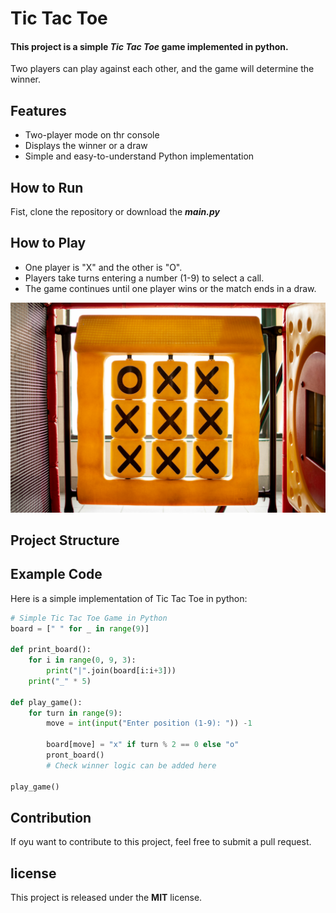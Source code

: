 # Tic Tac Toe

#### This project is a simple ***Tic Tac Toe*** game implemented in **python.** 
Two players can play against each other, and the game will determine the winner.

## Features

- Two-player mode on thr console
- Displays the winner or a draw
- Simple and easy-to-understand Python implementation

## How to Run

Fist, clone the repository or download the ***main.py***

## How to Play

- One player is "X" and the other is "O".
- Players take turns entering a number (1-9) to select a call.
- The game continues until one player wins or the match ends in a draw.

![alt text](pexels-jorgeromeroortiz-27115293.jpg)

## Project Structure


## Example Code

Here is a simple implementation of Tic Tac Toe in python:

```python
# Simple Tic Tac Toe Game in Python
board = [" " for _ in range(9)]

def print_board():
    for i in range(0, 9, 3):
        print("|".join(board[i:i+3]))
    print("_" * 5)

def play_game():
    for turn in range(9):
        move = int(input("Enter position (1-9): ")) -1

        board[move] = "x" if turn % 2 == 0 else "o"
        pront_board()
        # Check winner logic can be added here

play_game()
```    


## Contribution

If oyu want to contribute to this project, feel free to submit a pull request.

## license 

This project is released under the **MIT** license.